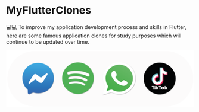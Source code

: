 # MyFlutterClones
💻💻 To improve my application development process and skills in Flutter, here are some famous application clones for study purposes which will continue to be updated over time.

![Flutter Clone Apps](./FlutterClonesApps.png)